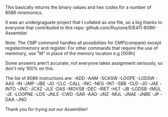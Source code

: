 This basically returns the binary values and hex codes for a number of 8086 mnemonics.

It was an undergraguate project that I collated as one file, so a big thanks to everyone that contributed to this repo: github.com/Ruyione/EIE411-8086-Assembler

Note:
The CMP command handles all possibiities for CMP(compare) except register/memory and register.
For other commands that require the use of memmory, use "M" in place of the memory location e.g [009h]

Some answers aren't accurate, not everyone takes assignment seriously, so don't rely 100% on this.

The list of 8086 instructions are:
-ADD    -AAM    -SCASW  -LOOPE  -LODSW
-AAS    -IN     -JMP    -JBE    -JG
-CLC    -CALL   -INC    -NEG    -INT
-SBB    -CLD    -JO     -JAE    -INTO
-JNC    -JCXZ   -JLE    -DAS    -MOVSB
-DEC    -IRET   -HLT    -JB
-LODSB  -IMUL   -JE     -LOOPNE
-LDS    -JNLE   -CWD    -SAR
-AAD    -JNZ    -MUL    -JNAE
-JNBE   -JP     -DAA    -JNO

Thank you for trying out our Assembler!